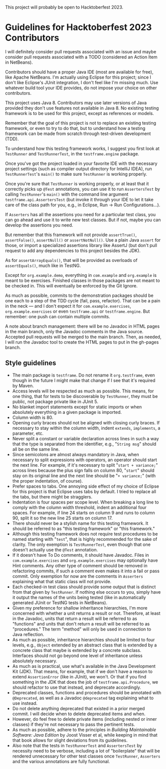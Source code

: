 This project will probably be open to Hacktoberfest 2023.

# Guidelines for Hacktoberfest 2023 Contributors

I will definitely consider pull requests associated with an issue and maybe 
consider pull requests associated with a TODO (considered an Action Item in 
NetBeans).

Contributors should have a proper Java IDE (most are available for free), like 
Apache NetBeans. I'm actually using Eclipse for this project; since I don't like 
Eclipse's JUnit integration, I don't feel like I'm missing much. Use whatever 
build tool your IDE provides, do not impose your choice on other contributors.

This project uses Java 8. Contributors may use later versions of Java provided 
they don't use features not available in Java 8. No existing testing framework 
is to be used for this project, except as references or models.

Remember that the goal of this project is not to replace an existing testing 
framework, or even to try to do that, but to understand how a testing framework 
can be made from scratch through test-driven development (TDD).

To understand how this testing framework works, I suggest you first look at 
`TestRunner` and `TestRunnerTest`, in the `testframe.engine` package.

Once you've got the project loaded in your favorite IDE with the necessary 
project settings (such as compiler output directory for IntelliJ IDEA), run
`TestRunnerTest`'s `main()` to make sure `TestRunner` is working properly.

Once you're sure that `TestRunner` is working properly, or at least that it 
correctly picks up `@Test` annotations, you can use it to run `AssertersTest` by 
calling `TestRunner`'s `main()` with the command line argument 
`testframe.api.AssertersTest` (but invoke it through your IDE to let it take 
care of the class path for you, e.g., in Eclipse, Run &rarr; Run 
Configurations...).

If `Asserters` has all the assertions you need for a particular test class, you 
can go ahead and use it to write new test classes. But if not, maybe you can 
develop the assertions you need.

But remember that this framework will not provide `assertTrue()`, 
`assertFalse()`, `assertNull()` or `assertNotNull()`. Use a plain Java `assert` 
for those, or import a specialized assertions library like AssertJ (but don't 
pull request to add any dependencies to this project besides the JDK).

As for `assertArrayEquals()`, that will be provided as overloads of 
`assertEquals()`, much like in TestNG.

Except for `org.example.demo`, everything in `com.example` and `org.example` is 
meant to be exercises. Finished classes in those packages are not meant to be 
checked in. This will eventually be enforced by the Git Ignore.

As much as possible, commits to the demonstration packages should be one each to 
a step of the TDD cycle (fail, pass, refactor). That can be a pain in the neck 
&mdash; and I don't expect it for `com.example.exercises`, 
`org.example.exercises` or even `testframe.api` or `testframe.engine`. But 
remember: one push can contain multiple commits.

A note about branch management: there will be no Javadoc in HTML pages in the 
main branch, only the Javadoc comments in the Java source. Accepted pull 
requests will be merged to the main branch. Then, as needed, I will run the 
Javadoc tool to create the HTML pages to put in the gh-pages branch.

## Style guidelines

* The main package is `testframe`. Do not rename it `org.testframe`, even though 
in the future I might make that change if I see that it's required by Maven.
* Access levels will be respected as much as possible. This means, for one 
thing, that for tests to be discoverable by `TestRunner`, they must be public, 
not package private like in JUnit 5.
* No blanket import statements except for static imports or when absolutely 
everything in a given package is imported.
* Column width is 80.
* Opening curly braces should not be aligned with closing curly braces. If 
necessary to stay within the column width, indent `extends`, `implements`, a 
parameter, etc.
* Never split a constant or variable declaration across lines in such a way that 
the type is separated from the identifier, e.g., "`String msg`" should all be on the same line.
* Since semicolons are almost always mandatory in Java, when necessary to split 
expressions with operators, an operator should start the next line. For example, 
if it's necessary to split "`start + variance;`" across lines because the plus 
sign falls on column 80, "`start`" should stay on its original line and the next 
line should be "`+ variance;`" (with the proper indentation, of course).
* Prefer spaces to tabs. One annoying side effect of my choice of Eclipse for 
this project is that Eclipse uses tabs by default. I tried to replace all the 
tabs, but there might be stragglers.
* Indentation is four spaces per scope level. When breaking a long line to 
comply with the column width threshold, indent an additional four spaces. For 
example, if line 24 starts on column 9 and runs to column 90, split it so the 
new line 25 starts on column 17. 
* There should never be a stylish name for this testing framework. It should be 
referred to as "this testing framework" or "this framework."
* Although this testing framework does not require test procedures to be named 
starting with "`test`", that is highly recommended for the sake of clarity. The 
only exemption is `TestRunnerTest`, even though that one doesn't actually use 
the `@Test` annotation.
* If it doesn't have To Do comments, it should have Javadoc. Files in 
`com.example.exercises` and `org.example.exercises` may optionally have Hint 
comments. Any other type of comment should be removed in refactoring commits, if 
such a comment even makes it into a fail or pass commit. Only exemption for now 
are the comments in `Asserters` explaining what that static class will not 
provide.
* Each checked-in test class should provide some output that is distinct from 
that given by `TestRunner`. If nothing else occurs to you, simply have it output 
the names of the units being tested (like in automatically generated JUnit or 
TestNG tests in NetBeans).
* Given my preference for shallow inheritance hierarchies, I'm more concerned 
with whether a unit returns a result or not. Therefore, at least in the Javadoc, 
units that return a result will be referred to as "functions" and units that 
don't return a result will be referred to as "procedures." The term "method" 
will only be used in connection to Java reflection.
* As much as possible, inheritance hierarchies should be limited to four levels, 
e.g., `Object` extended by an abstract class that is extended by a concrete 
class that maybe is extended by a concrete subclass. Interfaces should not go 
beyond one level of inheritance unless absolutely necessary.
* As much as is practical, use what's available in the Java Development Kit 
(JDK). That means, for example, that if we don't have a reason to extend 
`AssertionError` (like in JUnit), we won't. Or that if you find something in the 
JDK that does the job of `testframe.api.Procedure`, we should refactor to use 
that instead, and deprecate accordingly.
* Deprecated classes, functions and procedures should be annotated with 
`@Deprecated`, as well as a Javadoc `@deprecated` tag explaining what to use 
instead.
* Do not delete anything deprecated that existed in a prior merged commit. I 
will decide when to delete deprecated items and when.
* However, do feel free to delete private items (including nested or inner 
classes) if they're not necessary to pass the pertinent tests.
* As much as possible, adhere to the principles in *Building Maintainable 
Software: Java Edition* by Joost Visser et al, while keeping in mind that that 
book allows for slight deviations from its guidelines.
* Also note that the tests in `TestRunnerTest` and `AssertersTest` by necessity 
need to be verbose, including a lot of "boilerplate" that will be rendered 
unnecessary for other test classes once `TestRunner`, `Asserters` and the 
various annotations are fully functional.
